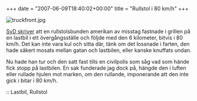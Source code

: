 +++
date = "2007-06-09T18:40:02+00:00"
title = "Rullstol i 80 km/h"
+++

<div class="middle">
  <img src='/images/2007/06/truckfront.jpg' alt='truckfront.jpg' />
</div>

[SvD skriver][1] att en rullstolsbunden amerikan av misstag fastnade i grillen på en lastbil i ett övergångsställe och följde med den 6 kilometer, bitvis i 80 km/h. Det kan inte vara kul och sitta där, tänk om det lossnade i farten, den hade säkert mosats mellan gatan och lastbilen, eller kanske knuffats undan.

Nu hade han tur och den satt fast tills en civilpolis som såg vad som hände fick stopp på lastbilen. En sak funderade jag dock på, hängde den i luften eller rullade hjulen mot marken, om den rullande, imponerande att den inte gick i bitar i 80 km/h.

:: Lastbil, Rullstol

<small></small>

 [1]: http://www.svd.se/dynamiskt/utrikes/did_15728060.asp
